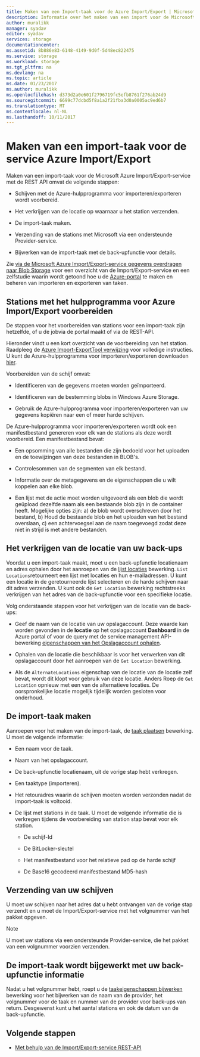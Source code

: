 ```yaml
---
title: Maken van een Import-taak voor de Azure Import/Export | Microsoft Docs
description: Informatie over het maken van een import voor de Microsoft Azure Import/Export-service.
author: muralikk
manager: syadav
editor: syadav
services: storage
documentationcenter: 
ms.assetid: 8b886e83-6148-4149-9d0f-5d48ec822475
ms.service: storage
ms.workload: storage
ms.tgt_pltfrm: na
ms.devlang: na
ms.topic: article
ms.date: 01/23/2017
ms.author: muralikk
ms.openlocfilehash: d373d2a0e601f2796719fc5efb8761f276ab24d9
ms.sourcegitcommit: 6699c77dcbd5f8a1a2f21fba3d0a0005ac9ed6b7
ms.translationtype: MT
ms.contentlocale: nl-NL
ms.lasthandoff: 10/11/2017
---
```

# <a name="creating-an-import-job-for-the-azure-importexport-service"></a>Maken van een import-taak voor de service Azure Import/Export

Maken van een import-taak voor de Microsoft Azure Import/Export-service met de REST API omvat de volgende stappen:

-   Schijven met de Azure-hulpprogramma voor importeren/exporteren wordt voorbereid.

-   Het verkrijgen van de locatie op waarnaar u het station verzenden.

-   De import-taak maken.

-   Verzending van de stations met Microsoft via een ondersteunde Provider-service.

-   Bijwerken van de import-taak met de back-upfunctie voor details.

 Zie [via de Microsoft Azure Import/Export-service gegevens overdragen naar Blob Storage](storage-import-export-service.md) voor een overzicht van de Import/Export-service en een zelfstudie waarin wordt getoond hoe u de [Azure-portal](https://portal.azure.com/) te maken en beheren van importeren en exporteren van taken.

## <a name="preparing-drives-with-the-azure-importexport-tool"></a>Stations met het hulpprogramma voor Azure Import/Export voorbereiden

De stappen voor het voorbereiden van stations voor een import-taak zijn hetzelfde, of u de jobvia de portal maakt of via de REST-API.

Hieronder vindt u een kort overzicht van de voorbereiding van het station. Raadpleeg de [Azure Import-ExportTool verwijzing](storage-import-export-tool-how-to-v1.md) voor volledige instructies. U kunt de Azure-hulpprogramma voor importeren/exporteren downloaden [hier](http://go.microsoft.com/fwlink/?LinkID=301900).

Voorbereiden van de schijf omvat:

-   Identificeren van de gegevens moeten worden geïmporteerd.

-   Identificeren van de bestemming blobs in Windows Azure Storage.

-   Gebruik de Azure-hulpprogramma voor importeren/exporteren van uw gegevens kopiëren naar een of meer harde schijven.

 De Azure-hulpprogramma voor importeren/exporteren wordt ook een manifestbestand genereren voor elk van de stations als deze wordt voorbereid. Een manifestbestand bevat:

-   Een opsomming van alle bestanden die zijn bedoeld voor het uploaden en de toewijzingen van deze bestanden in BLOB's.

-   Controlesommen van de segmenten van elk bestand.

-   Informatie over de metagegevens en de eigenschappen die u wilt koppelen aan elke blob.

-   Een lijst met de actie moet worden uitgevoerd als een blob die wordt geüpload dezelfde naam als een bestaande blob zijn in de container heeft. Mogelijke opties zijn: a) de blob wordt overschreven door het bestand, b) Houd de bestaande blob en het uploaden van het bestand overslaan, c) een achtervoegsel aan de naam toegevoegd zodat deze niet in strijd is met andere bestanden.

## <a name="obtaining-your-shipping-location"></a>Het verkrijgen van de locatie van uw back-ups

Voordat u een import-taak maakt, moet u een back-upfunctie locatienaam en adres ophalen door het aanroepen van de [lijst locaties](/rest/api/storageimportexport/listlocations) bewerking. `List Locations`retourneert een lijst met locaties en hun e-mailadressen. U kunt een locatie in de geretourneerde lijst selecteren en de harde schijven naar dit adres verzenden. U kunt ook de `Get Location` bewerking rechtstreeks verkrijgen van het adres van de back-upfunctie voor een specifieke locatie.

 Volg onderstaande stappen voor het verkrijgen van de locatie van de back-ups:

-   Geef de naam van de locatie van uw opslagaccount. Deze waarde kan worden gevonden in de **locatie** op het opslagaccount **Dashboard** in de Azure portal of voor de query met de service management API-bewerking [eigenschappen van het Opslagaccount ophalen](/rest/api/storagerp/storageaccounts#StorageAccounts_GetProperties).

-   Ophalen van de locatie die beschikbaar is voor het verwerken van dit opslagaccount door het aanroepen van de `Get Location` bewerking.

-   Als de `AlternateLocations` eigenschap van de locatie van de locatie zelf bevat, wordt dit klopt voor gebruik van deze locatie. Anders Roep de `Get Location` opnieuw met een van de alternatieve locaties. De oorspronkelijke locatie mogelijk tijdelijk worden gesloten voor onderhoud.

## <a name="creating-the-import-job"></a>De import-taak maken
Aanroepen voor het maken van de import-taak, de [taak plaatsen](/rest/api/storageimportexport/jobs#Jobs_CreateOrUpdate) bewerking. U moet de volgende informatie:

-   Een naam voor de taak.

-   Naam van het opslagaccount.

-   De back-upfunctie locatienaam, uit de vorige stap hebt verkregen.

-   Een taaktype (importeren).

-   Het retouradres waarin de schijven moeten worden verzonden nadat de import-taak is voltooid.

-   De lijst met stations in de taak. U moet de volgende informatie die is verkregen tijdens de voorbereiding van station stap bevat voor elk station.

    -   De schijf-Id

    -   De BitLocker-sleutel

    -   Het manifestbestand voor het relatieve pad op de harde schijf

    -   De Base16 gecodeerd manifestbestand MD5-hash

## <a name="shipping-your-drives"></a>Verzending van uw schijven
U moet uw schijven naar het adres dat u hebt ontvangen van de vorige stap verzendt en u moet de Import/Export-service met het volgnummer van het pakket opgeven.

> [!NOTE]
>  U moet uw stations via een ondersteunde Provider-service, die het pakket van een volgnummer voorzien verzenden.

## <a name="updating-the-import-job-with-your-shipping-information"></a>De import-taak wordt bijgewerkt met uw back-upfunctie informatie
Nadat u het volgnummer hebt, roept u de [taakeigenschappen bijwerken](/api/storageimportexport/jobs#Jobs_Update) bewerking voor het bijwerken van de naam van de provider, het volgnummer voor de taak en nummer van de provider voor back-ups van return. Desgewenst kunt u het aantal stations en ook de datum van de back-upfunctie.

## <a name="next-steps"></a>Volgende stappen

* [Met behulp van de Import/Export-service REST-API](storage-import-export-using-the-rest-api.md)
